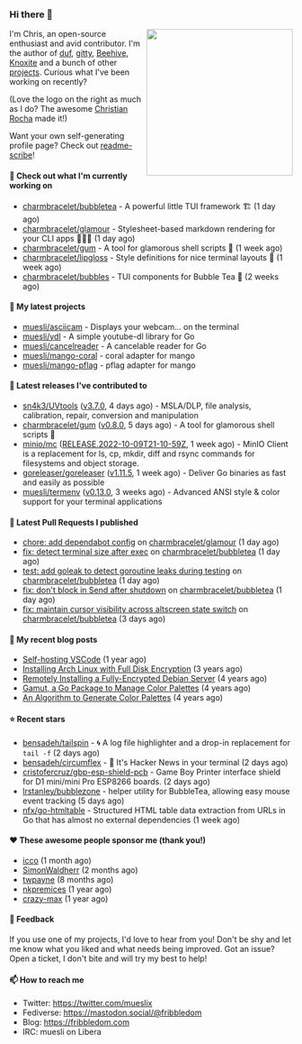 ### Hi there 👋

<img align="right" src="https://raw.githubusercontent.com/muesli/muesli/master/assets/termenv.png" width="260">

I'm Chris, an open-source enthusiast and avid contributor. I'm the author of [duf](https://github.com/muesli/duf),
[gitty](https://github.com/muesli/gitty), [Beehive](https://github.com/muesli/beehive), [Knoxite](https://github.com/knoxite/knoxite)
 and a bunch of other [projects](https://fribbledom.com/projects/). Curious what I've been working on recently?

(Love the logo on the right as much as I do? The awesome [Christian Rocha](https://github.com/meowgorithm/) made it!)

Want your own self-generating profile page? Check out [readme-scribe](https://github.com/muesli/readme-scribe)!

#### 👷 Check out what I'm currently working on

- [charmbracelet/bubbletea](https://github.com/charmbracelet/bubbletea) - A powerful little TUI framework 🏗 (1 day ago)
- [charmbracelet/glamour](https://github.com/charmbracelet/glamour) - Stylesheet-based markdown rendering for your CLI apps 💇🏻‍♀️ (1 day ago)
- [charmbracelet/gum](https://github.com/charmbracelet/gum) - A tool for glamorous shell scripts 🎀 (1 week ago)
- [charmbracelet/lipgloss](https://github.com/charmbracelet/lipgloss) - Style definitions for nice terminal layouts 👄 (1 week ago)
- [charmbracelet/bubbles](https://github.com/charmbracelet/bubbles) - TUI components for Bubble Tea 🫧 (2 weeks ago)

#### 🌱 My latest projects

- [muesli/asciicam](https://github.com/muesli/asciicam) - Displays your webcam... on the terminal
- [muesli/ydl](https://github.com/muesli/ydl) - A simple youtube-dl library for Go
- [muesli/cancelreader](https://github.com/muesli/cancelreader) - A cancelable reader for Go
- [muesli/mango-coral](https://github.com/muesli/mango-coral) - coral adapter for mango
- [muesli/mango-pflag](https://github.com/muesli/mango-pflag) - pflag adapter for mango

#### 🔭 Latest releases I've contributed to

- [sn4k3/UVtools](https://github.com/sn4k3/UVtools) ([v3.7.0](https://github.com/sn4k3/UVtools/releases/tag/v3.7.0), 4 days ago) - MSLA/DLP, file analysis, calibration, repair, conversion and manipulation
- [charmbracelet/gum](https://github.com/charmbracelet/gum) ([v0.8.0](https://github.com/charmbracelet/gum/releases/tag/v0.8.0), 5 days ago) - A tool for glamorous shell scripts 🎀
- [minio/mc](https://github.com/minio/mc) ([RELEASE.2022-10-09T21-10-59Z](https://github.com/minio/mc/releases/tag/RELEASE.2022-10-09T21-10-59Z), 1 week ago) - MinIO Client is a replacement for ls, cp, mkdir, diff and rsync commands for filesystems and object storage.
- [goreleaser/goreleaser](https://github.com/goreleaser/goreleaser) ([v1.11.5](https://github.com/goreleaser/goreleaser/releases/tag/v1.11.5), 1 week ago) - Deliver Go binaries as fast and easily as possible
- [muesli/termenv](https://github.com/muesli/termenv) ([v0.13.0](https://github.com/muesli/termenv/releases/tag/v0.13.0), 3 weeks ago) - Advanced ANSI style &amp; color support for your terminal applications

#### 🔨 Latest Pull Requests I published

- [chore: add dependabot config](https://github.com/charmbracelet/glamour/pull/190) on [charmbracelet/glamour](https://github.com/charmbracelet/glamour) (1 day ago)
- [fix: detect terminal size after exec](https://github.com/charmbracelet/bubbletea/pull/541) on [charmbracelet/bubbletea](https://github.com/charmbracelet/bubbletea) (1 day ago)
- [test: add goleak to detect goroutine leaks during testing](https://github.com/charmbracelet/bubbletea/pull/540) on [charmbracelet/bubbletea](https://github.com/charmbracelet/bubbletea) (1 day ago)
- [fix: don&#39;t block in Send after shutdown](https://github.com/charmbracelet/bubbletea/pull/539) on [charmbracelet/bubbletea](https://github.com/charmbracelet/bubbletea) (1 day ago)
- [fix: maintain cursor visibility across altscreen state switch](https://github.com/charmbracelet/bubbletea/pull/537) on [charmbracelet/bubbletea](https://github.com/charmbracelet/bubbletea) (3 days ago)

#### 📜 My recent blog posts

- [Self-hosting VSCode](https://fribbledom.com/posts/selfhosting-vscode/) (1 year ago)
- [Installing Arch Linux with Full Disk Encryption](https://fribbledom.com/posts/encrypted-arch-install/) (3 years ago)
- [Remotely Installing a Fully-Encrypted Debian Server](https://fribbledom.com/posts/encrypted-remote-debian-install/) (4 years ago)
- [Gamut, a Go Package to Manage Color Palettes](https://fribbledom.com/posts/gamut-package-to-handle-color-palettes/) (4 years ago)
- [An Algorithm to Generate Color Palettes](https://fribbledom.com/posts/an-algorithm-to-generate-color-palettes/) (4 years ago)

#### ⭐ Recent stars

- [bensadeh/tailspin](https://github.com/bensadeh/tailspin) - 🌀 A log file highlighter and a drop-in replacement for `tail -f` (2 days ago)
- [bensadeh/circumflex](https://github.com/bensadeh/circumflex) - 🌿 It&#39;s Hacker News in your terminal (2 days ago)
- [cristofercruz/gbp-esp-shield-pcb](https://github.com/cristofercruz/gbp-esp-shield-pcb) - Game Boy Printer interface shield for D1 mini/mini Pro ESP8266 boards. (2 days ago)
- [lrstanley/bubblezone](https://github.com/lrstanley/bubblezone) - helper utility for BubbleTea, allowing easy mouse event tracking (5 days ago)
- [nfx/go-htmltable](https://github.com/nfx/go-htmltable) - Structured HTML table data extraction from URLs in Go that has almost no external dependencies (1 week ago)

#### ❤️ These awesome people sponsor me (thank you!)

- [icco](https://github.com/icco) (1 month ago)
- [SimonWaldherr](https://github.com/SimonWaldherr) (2 months ago)
- [twpayne](https://github.com/twpayne) (8 months ago)
- [nkpremices](https://github.com/nkpremices) (1 year ago)
- [crazy-max](https://github.com/crazy-max) (1 year ago)

#### 💬 Feedback

If you use one of my projects, I'd love to hear from you! Don't be shy and let me know what you liked
and what needs being improved. Got an issue? Open a ticket, I don't bite and will try my best to help!

#### 📫 How to reach me

- Twitter: https://twitter.com/mueslix
- Fediverse: https://mastodon.social/@fribbledom
- Blog: https://fribbledom.com
- IRC: muesli on Libera
